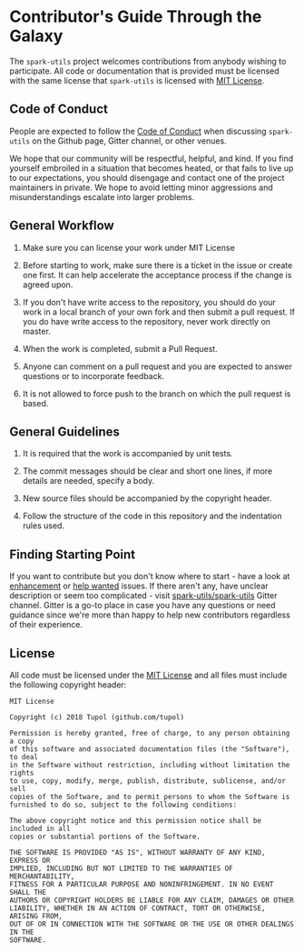 # Contributor's Guide Through the Galaxy

The `spark-utils` project welcomes contributions from anybody wishing to participate.
All code or documentation that is provided must be licensed with the same
license that `spark-utils` is licensed with [MIT License](LICENSE).


## Code of Conduct

People are expected to follow the [Code of Conduct](CODE_OF_CONDUCT.md)
when discussing `spark-utils` on the Github page, Gitter channel, or other venues.

We hope that our community will be respectful, helpful, and kind. If you find 
yourself embroiled in a situation that becomes heated, or that fails to live up 
to our expectations, you should disengage and contact one of the project maintainers 
in private. We hope to avoid letting minor aggressions and misunderstandings 
escalate into larger problems.


## General Workflow

1. Make sure you can license your work under MIT License

2. Before starting to work, make sure there is a ticket in the issue or create one first. 
   It can help accelerate the acceptance process if the change is agreed upon.

3. If you don't have write access to the repository, you should do your work in a 
   local branch of your own fork and then submit a pull request. 
   If you do have write access to the repository, never work directly on master.

4. When the work is completed, submit a Pull Request.

5. Anyone can comment on a pull request and you are expected to answer questions or to 
   incorporate feedback.

6. It is not allowed to force push to the branch on which the pull request is based.


## General Guidelines

1. It is required that the work is accompanied by unit tests.

2. The commit messages should be clear and short one lines, if more details are needed, 
   specify a body.

3. New source files should be accompanied by the copyright header.

4. Follow the structure of the code in this repository and the indentation rules used.

   
## Finding Starting Point

If you want to contribute but you don't know where to start - have a look at [enhancement](https://github.com/tupol/spark-utils/labels/enhancement) or [help wanted](https://github.com/tupol/spark-utils/labels/help%20wanted) issues.
If there aren't any, have unclear description or seem too complicated - visit [spark-utils/spark-utils](https://gitter.im/spark-utils/spark-utils) Gitter channel.
Gitter is a go-to place in case you have any questions or need guidance since we're more than happy to help new contributors regardless of their experience.
   
   
## License

All code must be licensed under the [MIT License](LICENSE) and all files must include the following 
copyright header:

```
MIT License

Copyright (c) 2018 Tupol (github.com/tupol)

Permission is hereby granted, free of charge, to any person obtaining a copy
of this software and associated documentation files (the "Software"), to deal
in the Software without restriction, including without limitation the rights
to use, copy, modify, merge, publish, distribute, sublicense, and/or sell
copies of the Software, and to permit persons to whom the Software is
furnished to do so, subject to the following conditions:

The above copyright notice and this permission notice shall be included in all
copies or substantial portions of the Software.

THE SOFTWARE IS PROVIDED "AS IS", WITHOUT WARRANTY OF ANY KIND, EXPRESS OR
IMPLIED, INCLUDING BUT NOT LIMITED TO THE WARRANTIES OF MERCHANTABILITY,
FITNESS FOR A PARTICULAR PURPOSE AND NONINFRINGEMENT. IN NO EVENT SHALL THE
AUTHORS OR COPYRIGHT HOLDERS BE LIABLE FOR ANY CLAIM, DAMAGES OR OTHER
LIABILITY, WHETHER IN AN ACTION OF CONTRACT, TORT OR OTHERWISE, ARISING FROM,
OUT OF OR IN CONNECTION WITH THE SOFTWARE OR THE USE OR OTHER DEALINGS IN THE
SOFTWARE.
```
